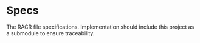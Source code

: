 # Specs

The RACR file specifications. Implementation should include this project as a submodule to ensure traceability.
